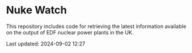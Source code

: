 # Nuke Watch

This repository includes code for retrieving the latest information available on the output of EDF nuclear power plants in the UK.

Last updated: 2024-09-02 12:27